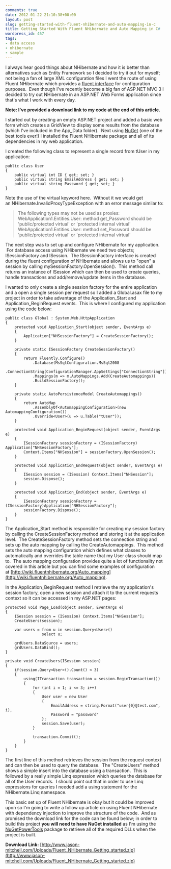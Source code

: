 ```yaml
---
comments: true
date: 2012-01-22 21:10:38+00:00
layout: post
slug: getting-started-with-fluent-nhibernate-and-auto-mapping-in-c
title: Getting Started With Fluent NHibernate and Auto Mapping in C#
wordpress_id: 457
tags:
- data access
- nhibernate
- sample
---
```


I always hear good things about NHibernate and how it is better than alternatives such as Entity Framework so I decided to try it out for myself; not being a fan of large XML configuration files I went the route of using Fluent NHibernate which provides a [fluent interface](http://en.wikipedia.org/wiki/Fluent_interface) for configuration purposes.  Even though I've recently become a big fan of ASP.NET MVC 3 I decided to try out NHibernate in an ASP.NET Web Forms application since that's what I work with every day.




<!-- more -->




**Note: I've provided a download link to my code at the end of this article.**




I started out by creating an empty ASP.NET project and added a basic web form which creates a GridView to display some results from the database (which I've included in the App_Data folder).  Next using [NuGet](http://nuget.org/) (one of the best tools ever!) I installed the Fluent NHibernate package and all of its dependencies in my web application.




I created the following class to represent a single record from tUser in my application:





    public class User
    {
        public virtual int ID { get; set; }
        public virtual string EmailAddress { get; set; }
        public virtual string Password { get; set; }
    }




Note the use of the virtual keyword here.  Without it we would get an NHibernate.InvalidProxyTypeException with an error message similar to:





<blockquote>The following types may not be used as proxies:
WebApplication1.Entities.User: method get_Password should be 'public/protected virtual' or 'protected internal virtual'
WebApplication1.Entities.User: method set_Password should be 'public/protected virtual' or 'protected internal virtual'</blockquote>




The next step was to set up and configure NHibernate for my application.  For database access using NHibernate we need two objects; ISessionFactory and ISession.  The ISessionFactory interface is created during the fluent configuration of NHibernate and allows us to "open" a session by calling mySessionFactory.OpenSession().  This method call returns an instance of ISession which can then be used to create queries, handle transactions and add/remove/update items in the database.




I wanted to only create a single session factory for the entire application and a open a single session per request so I added a Global.asax file to my project in order to take advantage of the Application_Start and Application_BeginRequest events.  This is where I configured my application using the code below:





    public class Global : System.Web.HttpApplication
    {
        protected void Application_Start(object sender, EventArgs e)
        {
            Application["NHSessionFactory"] = CreateSessionFactory();
        }

        private static ISessionFactory CreateSessionFactory()
        {
            return Fluently.Configure()
                .Database(MsSqlConfiguration.MsSql2008
                    .ConnectionString(ConfigurationManager.AppSettings["ConnectionString"]))
                .Mappings(m => m.AutoMappings.Add(CreateAutomappings))
                .BuildSessionFactory();
        }

        private static AutoPersistenceModel CreateAutomappings()
        {
            return AutoMap
                .AssemblyOf<AutomappingConfiguration>(new AutomappingConfiguration())
                .Override<User>(u => u.Table("tUser"));
        }

        protected void Application_BeginRequest(object sender, EventArgs e)
        {
            ISessionFactory sessionFactory = (ISessionFactory) Application["NHSessionFactory"];
            Context.Items["NHSession"] = sessionFactory.OpenSession();
        }

        protected void Application_EndRequest(object sender, EventArgs e)
        {
            ISession session = (ISession) Context.Items["NHSession"];
            session.Dispose();
        }

        protected void Application_End(object sender, EventArgs e)
        {
            ISessionFactory sessionFactory = (ISessionFactory)Application["NHSessionFactory"];
            sessionFactory.Dispose();
        }
    }




The Application_Start method is responsible for creating my session factory by calling the CreateSessionFactory method and storing it at the application level.  The CreateSessionFactory method sets the connection string and sets up the auto mapping by calling the CreateAutomappings.  This method sets the auto mapping configuration which defines what classes to automatically and overrides the table name that my User class should map to.  The auto mapping configuration provides quite a lot of functionality not covered in this article but you can find some examples of configuration at [http://wiki.fluentnhibernate.org/Auto_mapping](http://wiki.fluentnhibernate.org/Auto_mapping).




In the Application_BeginRequest method I retrieve the my application's session factory, open a new session and attach it to the current requests context so it can be accessed in my ASP.NET pages:





    protected void Page_Load(object sender, EventArgs e)
    {
        ISession session = (ISession) Context.Items["NHSession"];
        CreateUsers(session);

        var users = from u in session.Query<User>()
                    select u;

        grdUsers.DataSource = users;
        grdUsers.DataBind();
    }

    private void CreateUsers(ISession session)
    {
        if(session.Query<User>().Count() < 3)
        {
            using(ITransaction transaction = session.BeginTransaction())
            {
                for (int i = 1; i <= 3; i++)
                {
                    User user = new User
                    {
                        EmailAddress = string.Format("user{0}@test.com", i),
                        Password = "password"
                    };
                    session.Save(user);
                }

                transaction.Commit();
            }
        }
    }




The first line of this method retrieves the session from the request context and can then be used to query the database.  The "CreateUsers" method shows a simple insert into the database using a transaction.  This is followed by a really simple Linq expression which queries the database for all of the User records.  I should point out that in order to use Linq expressions for queries I needed add a using statement for the NHibernate.Linq namespace.




This basic set up of Fluent NHibernate is okay but it could be improved upon so I'm going to write a follow up article on using Fluent NHibernate with dependency injection to improve the structure of the code.  And as promised the download link for the code can be found below; in order to build this project **you will need to have NuGet installed** as I'm using the [NuGetPowerTools](http://nuget.org/packages/NuGetPowerTools) package to retrieve all of the required DLLs when the project is built.




**Download Link:** [http://www.jason-mitchell.com/Uploads/Fluent_NHibernate_Getting_started.zip](http://www.jason-mitchell.com/Uploads/Fluent_NHibernate_Getting_started.zip)
